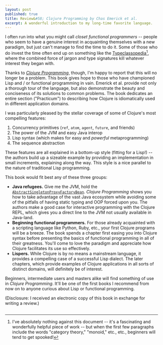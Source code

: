 ```yaml
---
layout: post
published: true
title: Review&#58; Clojure Programming by Chas Emerick et al.
excerpt: A wonderful introduction to my long-time favorite language.
---
```


I often run into what you might call *closet functional programmers* -- people
who seem to have a genuine interest in acquainting themselves with a new
paradigm, but just can't manage to find the time to do it. Some of those who do
invest the time often end up on something like the [Typeclassopedia][1][^1],
where the combined force of jargon and type signatures kill whatever interest
they began with.

Thanks to [*Clojure Programming*][2], though, I'm happy to report that this will
no longer be a problem. This book gives hope to those who have championed Lisp
and / or functional programming in vain. Emerick et al. provide not only a
thorough tour of the language, but also demonstrate the beauty and conciseness
of its solutions to common problems. The book dedicates an entire section
("Practicum") to describing how Clojure is idiomatically used in different
application domains.

I was particularly pleased by the stellar coverage of some of Clojure's most
compelling features:

1. Concurrency primitives (`ref`, `atom`, `agent`, `future`, and friends)
2. The power of the JVM and easy Java interop
3. Lisp syntax (which makes for easy and *powerful* metaprogramming)
4. The sequence abstraction

These features are all explained in a bottom-up style (fitting for a Lisp!) --
the authors build up a sizeable example by providing an implementation in small
increments, explaining along the way. This style is a nice parallel to the
nature of traditional Lisp programming.

This book would fit best any of these three groups:

- **Java refugees.** Give me the JVM, hold the
    [`AbstractSingletonProxyFactoryBean`][3]. *Clojure Programming* shows you
    how to take advantage of the vast Java ecosystem while avoiding some of the
    pitfalls of having static typing and OOP forced upon you. The authors make a
    good case for interactive programming with the Clojure REPL, which gives you
    a direct line to the JVM not usually available in Java-land.
- **Beginning functional programmers.** For those already acquainted with a
    scripting language like Python, Ruby, etc., your first Clojure programs will
    be a breeze. The book spends a chapter first easing you into Clojure syntax
    before presenting the basics of functional programming in all of their
    greatness. You'll come to love the paradigm and appreciate how Clojure
    facilitates its use so effectively.
- **Lispers.** While Clojure is by no means a mainstream language, it provides a
    compelling case of a successful Lisp dialect. The later chapters, which
    provide examples of Clojure applications in all sorts of distinct domains,
    will definitely be of interest.

Beginners, intermediate users and masters alike will find something of use in
*Clojure Programming*. It'll be one of the first books I recommend from now on
to anyone curious about Lisp or functional programming.

(Disclosure: I received an electronic copy of this book in exchange for writing
a review.)

[^1]: I've absolutely nothing against this document -- it's a fascinating and wonderfully helpful piece of work -- but when the first few paragraphs include the words "category theory," "monoid," etc., etc., beginners will tend to get spooked!

[1]: http://www.haskell.org/haskellwiki/Typeclassopedia
[2]: http://www.amazon.com/gp/product/1449394701/ref=as_li_tf_tl?ie=UTF8&camp=1789&creative=9325&creativeASIN=1449394701&linkCode=as2&tag=blog0cbb-20
[3]: http://static.springsource.org/spring/docs/2.5.x/api/org/springframework/aop/framework/AbstractSingletonProxyFactoryBean.html

<img src="http://www.assoc-amazon.com/e/ir?t=blog0cbb-20&l=as2&o=1&a=1449394701" width="1" height="1" border="0" alt="" style="border:none !important; margin:0px !important;" />
